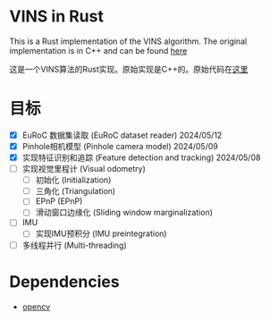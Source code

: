 # VINS in Rust

This is a Rust implementation of the VINS algorithm. The original implementation is in C++ and can be found [here](https://github.com/lturing/vins_fusion_pangolin)

这是一个VINS算法的Rust实现。原始实现是C++的。原始代码在[这里](https://github.com/lturing/vins_fusion_pangolin)

# 目标

- [x] EuRoC 数据集读取 (EuRoC dataset reader) 2024/05/12
- [x] Pinhole相机模型 (Pinhole camera model) 2024/05/09
- [x] 实现特征识别和追踪 (Feature detection and tracking) 2024/05/08
- [ ] 实现视觉里程计 (Visual odometry)
  - [ ] 初始化 (Initialization)
  - [ ] 三角化 (Triangulation)
  - [ ] EPnP (EPnP)
  - [ ] 滑动窗口边缘化 (Sliding window marginalization)
- [ ] IMU
  - [ ] 实现IMU预积分 (IMU preintegration)
- [ ] 多线程并行 (Multi-threading)
# Dependencies

- [opencv](https://docs.rs/opencv/latest/opencv/index.html)
